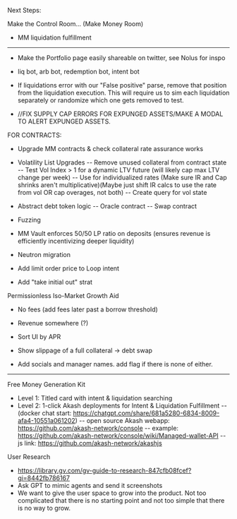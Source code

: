 Next Steps:

Make the Control Room... (Make Money Room)  
- MM liquidation fulfillment
---------------------------------

- Make the Portfolio page easily shareable on twitter, see Nolus for inspo

- liq bot, arb bot, redemption bot, intent bot

- If liquidations error with our "False positive" parse, remove that position from the liquidation execution. This will require us to sim each liquidation separately or randomize which one gets removed to test.

- //FIX SUPPLY CAP ERRORS FOR EXPUNGED ASSETS/MAKE A MODAL TO ALERT EXPUNGED ASSETS.

FOR CONTRACTS:
- Upgrade MM contracts & check collateral rate assurance works

- Volatility List Upgrades
-- Remove unused collateral from contract state
-- Test Vol Index > 1 for a dynamic LTV future (will likely cap max LTV change per week)
-- Use for individualized rates (Make sure IR and Cap shrinks aren't multiplicative)(Maybe just shift IR calcs to use the rate from vol OR cap overages, not both)
-- Create query for vol state

- Abstract debt token logic
-- Oracle contract
-- Swap contract

- Fuzzing 
- MM Vault enforces 50/50 LP ratio on deposits (ensures revenue is efficiently incentivizing deeper liquidity)
- Neutron migration 

- Add limit order price to Loop intent
- Add "take initial out" strat


Permissionless Iso-Market Growth Aid
- No fees (add fees later past a borrow threshold)
- Revenue somewhere (?)
- Sort UI by APR

- Show slippage of a full collateral -> debt swap
- Add socials and manager names. add flag if there is none of either.
---------














Free Money Generation Kit
- Level 1: Titled card with intent & liquidation searching
- Level 2: 1-click Akash deployments for Intent & Liquidation Fulfillment
-- (docker chat start: https://chatgpt.com/share/681a5280-6834-8009-afa4-10551a061202)
-- open source Akash webapp: https://github.com/akash-network/console
-- example: https://github.com/akash-network/console/wiki/Managed-wallet-API
-- js link: https://github.com/akash-network/akashjs

User Research
- https://library.gv.com/gv-guide-to-research-847cfb08fcef?gi=8442fb786167
- Ask GPT to mimic agents and send it screenshots
- We want to give the user space to grow into the product. Not too complicated that there is no starting point and not too simple that there is no way to grow.